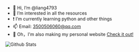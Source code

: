 - 👋 Hi, I’m @liang4793
- 👀 I’m interested in all the resources
- ❗ I’m currently learning python and other things
- 📫 Email: <3500506060@qq.com>
- 🔗 Oh，I'm also making my personal website  [Check it out!](https://liang4793.github.io/)

![Github Stats](https://github-readme-stats.vercel.app/api?username=liang4793&show_icons=true&theme=light&count_private=true)

<!---
Yang2008-py/Yang2008-py is a ✨ special ✨ repository because its `README.md` (this file) appears on your GitHub profile.
You can click the Preview link to take a look at your changes.
--->
